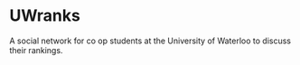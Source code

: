 # UWranks
A social network for co op students at the University of Waterloo to discuss their rankings.
